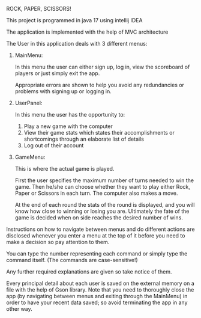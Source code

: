 ROCK, PAPER, SCISSORS!

This project is programmed in java 17 using intellij IDEA

The application is implemented with the help of MVC architecture

The User in this application deals with 3 different menus:

1. MainMenu:
    
    In this menu the user can either sign up, log in, view the scoreboard of players or just simply exit the app.

    Appropriate errors are shown to help you avoid any redundancies or problems with signing up or logging in.
2. UserPanel:
    
    In this menu the user has the opportunity to:
    1. Play a new game with the computer
    2. View their game stats which states their accomplishments or shortcomings through an elaborate list of details
    3. Log out of their account
3. GameMenu:
    
    This is where the actual game is played.
    
    First the user specifies the maximum number of turns needed to win the game. Then he/she can choose whether they want to play either Rock, Paper or Scissors in each turn. The computer also makes a move. 

    At the end of each round the stats of the round is displayed, and you will know how close to winning or losing you are. Ultimately the fate of the game is decided when on side reaches the desired number of wins.

Instructions on how to navigate between menus and do different actions are disclosed whenever you enter a menu at the top of it before you need to make a decision so pay attention to them.

You can type the number representing each command or simply type the command itself. (The commands are case-sensitive!)

Any further required explanations are given so take notice of them.

Every principal detail about each user is saved on the external memory on a file with the help of Gson library. Note that you need to thoroughly close the app (by navigating between menus and exiting through the MainMenu)  in order to have your recent data saved; so avoid terminating the app in any other way.
